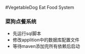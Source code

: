 #VegetableDog Eat Food System
### 菜狗点餐系统
<ul>
<li>先运行sql脚本</li>
<li>修改applition中的数据库配置文件</li>
<li>等待maven添加完所有依赖后启动</li>
</ul>
